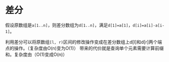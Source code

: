 # 差分
假设原数组是`a[1..n]`，则差分数组为`d[1..n]`，满足`d[1]=a[1]`，`d[i]=a[i]-a[i-1]`。

利用差分可以将原数组`[l, r)`区间的修改操作变成在差分数组上d[l]和d[r]两个端点的操作。（复杂度由O(n)变为O(1)）
带来的代价就是查询单个元素需要计算前缀和。复杂度由（O(1)变成O(n)）